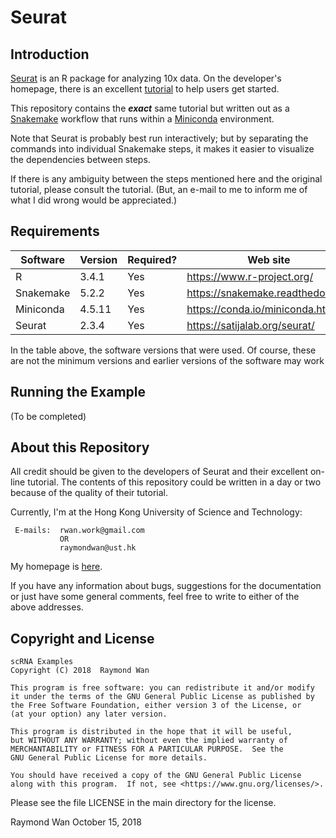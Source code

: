 Seurat
======


Introduction
------------

[Seurat](https://satijalab.org/seurat/) is an R package for analyzing 10x data.  On the developer's homepage, there is an excellent [tutorial](https://satijalab.org/seurat/get_started.html) to help users get started.

This repository contains the ***exact*** same tutorial but written out as a [Snakemake](https://snakemake.readthedocs.io/en/stable/) workflow that runs within a [Miniconda](https://conda.io/miniconda.html) environment.

Note that Seurat is probably best run interactively; but by separating the commands into individual Snakemake steps, it makes it easier to visualize the dependencies between steps.

If there is any ambiguity between the steps mentioned here and the original tutorial, please consult the tutorial.  (But, an e-mail to me to inform me of what I did wrong would be appreciated.)


Requirements
------------

| Software      | Version        | Required? | Web site                            |
| ------------- | -------------- | --------- | ----------------------------------- |
| R             | 3.4.1          | Yes       | https://www.r-project.org/          |
| Snakemake     | 5.2.2          | Yes       | https://snakemake.readthedocs.io/   |
| Miniconda     | 4.5.11         | Yes       | https://conda.io/miniconda.html     |
| Seurat        | 2.3.4          | Yes       | https://satijalab.org/seurat/       |

In the table above, the software versions that were used.  Of course, these are not the minimum versions and earlier versions of the software may work


Running the Example
-------------------

(To be completed)


About this Repository
---------------------

All credit should be given to the developers of Seurat and their excellent on-line tutorial.  The contents of this repository could be written in a day or two because of the quality of their tutorial.  

Currently, I'm at the Hong Kong University of Science and Technology:

     E-mails:  rwan.work@gmail.com 
               OR 
               raymondwan@ust.hk

My homepage is [here](http://www.rwanwork.info/).

If you have any information about bugs, suggestions for the documentation or just have some general comments, feel free to write to either of the above addresses.


Copyright and License
---------------------

    scRNA Examples
    Copyright (C) 2018  Raymond Wan

    This program is free software: you can redistribute it and/or modify
    it under the terms of the GNU General Public License as published by
    the Free Software Foundation, either version 3 of the License, or
    (at your option) any later version.

    This program is distributed in the hope that it will be useful,
    but WITHOUT ANY WARRANTY; without even the implied warranty of
    MERCHANTABILITY or FITNESS FOR A PARTICULAR PURPOSE.  See the
    GNU General Public License for more details.

    You should have received a copy of the GNU General Public License
    along with this program.  If not, see <https://www.gnu.org/licenses/>.
    
Please see the file LICENSE in the main directory for the license.


Raymond Wan
October 15, 2018


